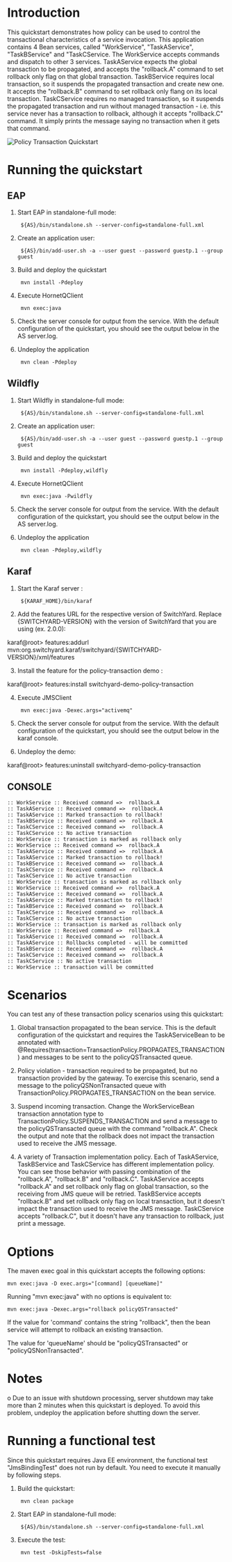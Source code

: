 Introduction
============
This quickstart demonstrates how policy can be used to control the transactional characteristics
of a service invocation.  This application contains 4 Bean services, called "WorkService",
"TaskAService", "TaskBService" and "TaskCService. The WorkService accepts commands and dispatch
to other 3 services.
TaskAService expects the global transaction to be propagated, and accepts the "rollback.A" command
to set rollback only flag on that global transaction.
TaskBService requires local transaction, so it suspends the propagated transaction and create new
one. It accepts the "rollback.B" command to set rollback only flang on its local transaction.
TaskCService requires no managed transaction, so it suspends the propagated transaction and run
without managed transaction - i.e. this service never has a transaction to rollback, although it
accepts "rollback.C" command. It simply prints the message saying no transaction when it gets that
command.

![Policy Transaction Quickstart](https://github.com/jboss-switchyard/quickstarts/raw/master/demos/policy-transaction/policy-transaction.jpg)


Running the quickstart
======================

EAP
----------

1. Start  EAP in standalone-full mode:

        ${AS}/bin/standalone.sh --server-config=standalone-full.xml

2. Create an application user:

        ${AS}/bin/add-user.sh -a --user guest --password guestp.1 --group guest

3. Build and deploy the quickstart

        mvn install -Pdeploy

4. Execute HornetQClient

        mvn exec:java

5. Check the server console for output from the service.  With the default
   configuration of the quickstart, you should see the output below in the
   AS server.log.

6. Undeploy the application

        mvn clean -Pdeploy


Wildfly
----------
1. Start Wildfly in standalone-full mode:

        ${AS}/bin/standalone.sh --server-config=standalone-full.xml

2. Create an application user:

        ${AS}/bin/add-user.sh -a --user guest --password guestp.1 --group guest

3. Build and deploy the quickstart

        mvn install -Pdeploy,wildfly

4. Execute HornetQClient

        mvn exec:java -Pwildfly

5. Check the server console for output from the service.  With the default
   configuration of the quickstart, you should see the output below in the
   AS server.log.

6. Undeploy the application

        mvn clean -Pdeploy,wildfly


Karaf
----------
1. Start the Karaf server :

        ${KARAF_HOME}/bin/karaf

2. Add the features URL for the respective version of SwitchYard.   Replace {SWITCHYARD-VERSION}
with the version of SwitchYard that you are using (ex. 2.0.0): 

karaf@root> features:addurl mvn:org.switchyard.karaf/switchyard/{SWITCHYARD-VERSION}/xml/features

3. Install the feature for the policy-transaction demo :

karaf@root> features:install switchyard-demo-policy-transaction

4. Execute JMSClient

        mvn exec:java -Dexec.args="activemq"

5. Check the server console for output from the service.  With the default
   configuration of the quickstart, you should see the output below in the
   karaf console.

6. Undeploy the demo:

karaf@root> features:uninstall switchyard-demo-policy-transaction


CONSOLE
----------
```
:: WorkService :: Received command =>  rollback.A
:: TaskAService :: Received command =>  rollback.A
:: TaskAService :: Marked transaction to rollback!
:: TaskBService :: Received command =>  rollback.A
:: TaskCService :: Received command =>  rollback.A
:: TaskCService :: No active transaction
:: WorkService :: transaction is marked as rollback only
:: WorkService :: Received command =>  rollback.A
:: TaskAService :: Received command =>  rollback.A
:: TaskAService :: Marked transaction to rollback!
:: TaskBService :: Received command =>  rollback.A
:: TaskCService :: Received command =>  rollback.A
:: TaskCService :: No active transaction
:: WorkService :: transaction is marked as rollback only
:: WorkService :: Received command =>  rollback.A
:: TaskAService :: Received command =>  rollback.A
:: TaskAService :: Marked transaction to rollback!
:: TaskBService :: Received command =>  rollback.A
:: TaskCService :: Received command =>  rollback.A
:: TaskCService :: No active transaction
:: WorkService :: transaction is marked as rollback only
:: WorkService :: Received command =>  rollback.A
:: TaskAService :: Received command =>  rollback.A
:: TaskAService :: Rollbacks completed - will be committed
:: TaskBService :: Received command =>  rollback.A
:: TaskCService :: Received command =>  rollback.A
:: TaskCService :: No active transaction
:: WorkService :: transaction will be committed
```

Scenarios
=========
You can test any of these transaction policy scenarios using this quickstart:

1) Global transaction propagated to the bean service.  This is the default
   configuration of the quickstart and requires the TaskAServiceBean to be
   annotated with @Requires(transaction=TransactionPolicy.PROPAGATES_TRANSACTION)
   and messages to be sent to the policyQSTransacted queue.
   
2) Policy violation - transaction required to be propagated, but no transaction
   provided by the gateway.  To exercise this scenario, send a message to the
   policyQSNonTransacted queue with TransactionPolicy.PROPAGATES_TRANSACTION
   on the bean service.

3) Suspend incoming transaction.  Change the WorkServiceBean transaction
   annotation type to TransactionPolicy.SUSPENDS_TRANSACTION and send a
   message to the policyQSTransacted queue with the command "rollback.A".  Check
   the output and note that the rollback does not impact the transaction used
   to receive the JMS message.

4) A variety of Transaction implementation policy. Each of TaskAService,
   TaskBService and TaskCService has different implementation policy.
   You can see those behavior with passing combination of the "rollback.A",
   "rollback.B" and "rollback.C". TaskAService accepts "rollback.A" and
   set rollback only flag on global transaction, so the receiving from JMS
   queue will be retried. TaskBService accepts "rollback.B" and set rollback
   only flag on local transaction, but it doesn't impact the transaction used
   to receive the JMS message. TaskCService accepts "rollback.C", but it doesn't
   have any transaction to rollback, just print a message.


Options
=======
The maven exec goal in this quickstart accepts the following options:

    mvn exec:java -D exec.args="[command] [queueName]"

Running "mvn exec:java" with no options is equivalent to:

    mvn exec:java -Dexec.args="rollback policyQSTransacted"

If the value for 'command' contains the string "rollback", then the bean service
will attempt to rollback an existing transaction.

The value for 'queueName' should be "policyQSTransacted" or
"policyQSNonTransacted".

Notes
=======

o Due to an issue with shutdown processing, server shutdown may take
  more than 2 minutes when this quickstart is deployed.  To avoid this
  problem, undeploy the application before shutting down the server.

Running a functional test
=========================

Since this quickstart requires Java EE environment, the functional test
"JmsBindingTest" does not run by default. You need to execute it manually
by following steps.

1. Build the quickstart:

        mvn clean package

2. Start EAP in standalone-full mode:

        ${AS}/bin/standalone.sh --server-config=standalone-full.xml

3. Execute the test:

        mvn test -DskipTests=false
